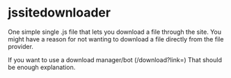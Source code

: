 # jssitedownloader

One simple single .js file that lets you download a file through the site.
You might have a reason for not wanting to download a file directly from the file provider.

If you want to use a download manager/bot (/download?link=)
That should be enough explanation.
